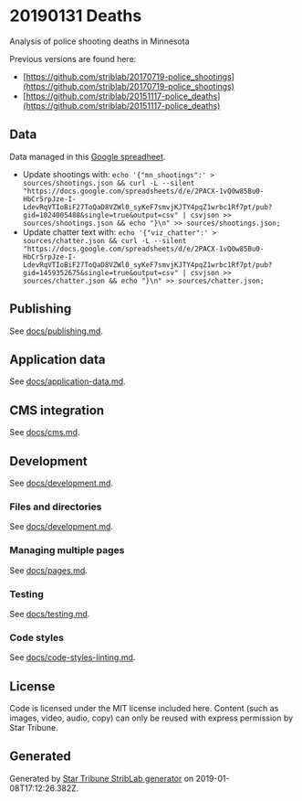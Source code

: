 # 20190131 Deaths

Analysis of police shooting deaths in Minnesota

Previous versions are found here:

- [https://github.com/striblab/20170719-police_shootings](https://github.com/striblab/20170719-police_shootings)
- [https://github.com/striblab/20151117-police_deaths](https://github.com/striblab/20151117-police_deaths)

## Data

Data managed in this [Google spreadheet](https://docs.google.com/spreadsheets/d/1T-Du1geFfuspEYGF_U0531mLTJ0ehbA5YbaFCxgmkRA/edit#gid=1024005488).

- Update shootings with: `echo '{"mn_shootings":' > sources/shootings.json && curl -L --silent "https://docs.google.com/spreadsheets/d/e/2PACX-1vQ0w85Bu0-HbCr5rpJze-I-LdevRqVTIoBiF27ToQaD8VZWl0_syKeF7smvjKJTY4pqZ1wrbc1Rf7pt/pub?gid=1024005488&single=true&output=csv" | csvjson >> sources/shootings.json && echo "}\n" >> sources/shootings.json;`
- Update chatter text with: `echo '{"viz_chatter":' > sources/chatter.json && curl -L --silent "https://docs.google.com/spreadsheets/d/e/2PACX-1vQ0w85Bu0-HbCr5rpJze-I-LdevRqVTIoBiF27ToQaD8VZWl0_syKeF7smvjKJTY4pqZ1wrbc1Rf7pt/pub?gid=1459352675&single=true&output=csv" | csvjson >> sources/chatter.json && echo "}\n" >> sources/chatter.json;`

## Publishing

See [docs/publishing.md](./docs/publishing.md).

## Application data

See [docs/application-data.md](./docs/application-data.md).

## CMS integration

See [docs/cms.md](./docs/cms.md).

## Development

See [docs/development.md](./docs/development.md).

### Files and directories

See [docs/development.md](./docs/files-directories.md).

### Managing multiple pages

See [docs/pages.md](./docs/pages.md).

### Testing

See [docs/testing.md](./docs/testing.md).

### Code styles

See [docs/code-styles-linting.md](./docs/code-styles-linting.md).

## License

Code is licensed under the MIT license included here. Content (such as images, video, audio, copy) can only be reused with express permission by Star Tribune.

## Generated

Generated by [Star Tribune StribLab generator](https://github.com/striblab/generator-striblab) on 2019-01-08T17:12:26.382Z.
